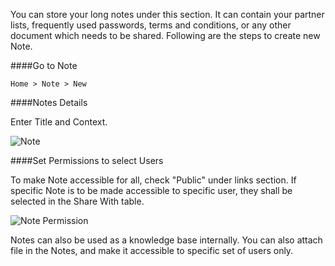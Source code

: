 You can store your long notes under this section. It can contain your partner lists, frequently used passwords, terms and conditions, or any other document which needs to be shared. Following are the steps to create new Note.

####Go to Note

`Home > Note > New`

####Notes Details

Enter Title and Context.

![Note](assets/erpnext_org/images/erpnext/note.png)

####Set Permissions to select Users

To make Note accessible for all, check "Public" under links section. If specific Note is to be made accessible to specific user, they shall be selected in the Share With table.

![Note Permission](assets/erpnext_org/images/erpnext/note-permission.png)

<div class=well>Notes can also be used as a knowledge base internally. You can also attach file in the Notes, and make it accessible to specific set of users only.</div>